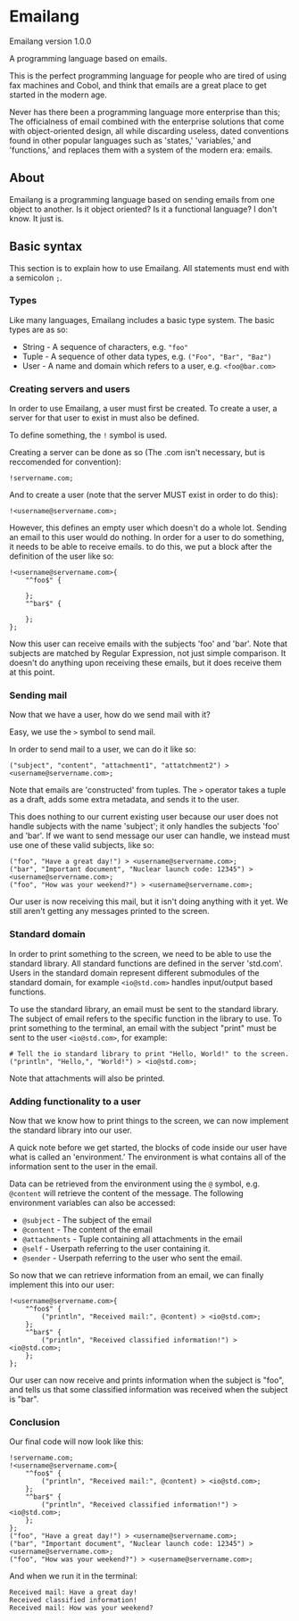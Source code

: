 # Emailang
Emailang version 1.0.0

A programming language based on emails.

This is the perfect programming language for people who are tired of using fax
machines and Cobol, and think that emails are a great place to get started in
the modern age.

Never has there been a programming language more enterprise than this; The
officialness of email combined with the enterprise solutions that come with
object-oriented design, all while discarding useless, dated conventions found
in other popular languages such as 'states,' 'variables,' and 'functions,' and
replaces them with a system of the modern era: emails.

## About
Emailang is a programming language based on sending emails from one object to
another. Is it object oriented? Is it a functional language? I don't know. It
just is.

## Basic syntax
This section is to explain how to use Emailang.
All statements must end with a semicolon `;`.

### Types
Like many languages, Emailang includes a basic type system. The basic
types are as so:

* String - A sequence of characters, e.g. `"foo"`
* Tuple - A sequence of other data types, e.g. `("Foo", "Bar", "Baz")`
* User - A name and domain which refers to a user, e.g. `<foo@bar.com>`

### Creating servers and users
In order to use Emailang, a user must first be created. To create a user, a
server for that user to exist in must also be defined.

To define something, the `!` symbol is used.

Creating a server can be done as so (The .com isn't necessary, but is reccomended for convention):
```
!servername.com;
```

And to create a user (note that the server MUST exist in order to do this):
```
!<username@servername.com>;
```

However, this defines an empty user which doesn't do a whole lot. Sending an
email to this user would do nothing. In order for a user to do something, it
needs to be able to receive emails. to do this, we put a block after the
definition of the user like so:
```
!<username@servername.com>{
	"^foo$" {

	};
	"^bar$" {

	};
};
```

Now this user can receive emails with the subjects 'foo' and 'bar'. Note that
subjects are matched by Regular Expression, not just simple comparison. It
doesn't do anything upon receiving these emails, but it does receive them at
this point.

### Sending mail
Now that we have a user, how do we send mail with it?

Easy, we use the `>` symbol to send mail.

In order to send mail to a user, we can do it like so:
```
("subject", "content", "attachment1", "attatchment2") > <username@servername.com>;
```

Note that emails are 'constructed' from tuples. The `>` operator takes a tuple
as a draft, adds some extra metadata, and sends it to the user.

This does nothing to our current existing user because our user does not handle
subjects with the name 'subject'; it only handles the subjects 'foo' and 'bar'.
If we want to send message our user can handle, we instead must use one of these
valid subjects, like so:
```
("foo", "Have a great day!") > <username@servername.com>;
("bar", "Important document", "Nuclear launch code: 12345") > <username@servername.com>;
("foo", "How was your weekend?") > <username@servername.com>;
```

Our user is now receiving this mail, but it isn't doing anything with it yet.
We still aren't getting any messages printed to the screen.

### Standard domain
In order to print something to the screen, we need to be able to use the
standard library. All standard functions are defined in the server 'std.com'.
Users in the standard domain represent different submodules of the standard
domain, for example `<io@std.com>` handles input/output based functions.

To use the standard library, an email must be sent to the standard library. The
subject of email refers to the specific function in the library to use. To
print something to the terminal, an email with the subject "print" must be sent
to the user `<io@std.com>`, for example:
```
# Tell the io standard library to print "Hello, World!" to the screen.
("println", "Hello,", "World!") > <io@std.com>;
```

Note that attachments will also be printed.

### Adding functionality to a user
Now that we know how to print things to the screen, we can now implement the
standard library into our user.

A quick note before we get started, the blocks of code inside our user have what
is called an 'environment.' The environment is what contains all of the
information sent to the user in the email.

Data can be retrieved from the environment using the `@` symbol,
e.g. `@content` will retrieve the content of the message. The following environment variables can also be accessed:

* `@subject` - The subject of the email
* `@content` - The content of the email
* `@attachments` - Tuple containing all attachments in the email
* `@self` - Userpath referring to the user containing it.
* `@sender` - Userpath referring to the user who sent the email.

So now that we can retrieve information from an email, we can finally implement
this into our user:
```
!<username@servername.com>{
	"^foo$" {
		("println", "Received mail:", @content) > <io@std.com>;
	};
	"^bar$" {
		("println", "Received classified information!") > <io@std.com>;
	};
};
```

Our user can now receive and prints information when the subject is "foo", and
tells us that some classified information was received when the subject is
"bar".

### Conclusion
Our final code will now look like this:
```
!servername.com;
!<username@servername.com>{
	"^foo$" {
		("println", "Received mail:", @content) > <io@std.com>;
	};
	"^bar$" {
		("println", "Received classified information!") > <io@std.com>;
	};
};
("foo", "Have a great day!") > <username@servername.com>;
("bar", "Important document", "Nuclear launch code: 12345") > <username@servername.com>;
("foo", "How was your weekend?") > <username@servername.com>;
```

And when we run it in the terminal:
```
Received mail: Have a great day!
Received classified information!
Received mail: How was your weekend?
```
